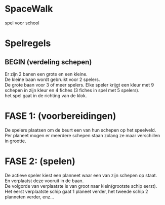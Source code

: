 # SpaceWalk
spel voor school

# Spelregels
BEGIN (verdeling schepen)
-------
Er zijn 2 banen een grote en een kleine.  
De kleine baan wordt gebruikt voor 2 spelers.  
De grote baan voor 3 of meer spelers.
Elke speler krijgt een kleur met 9 schepen in zijn kleur en 4 fiches (3 fiches in spel met 5 spelers).  
het spel gaat in de richting van de klok.

FASE 1: (voorbereidingen)
======
De spelers plaatsen om de beurt een van hun schepen op het speelveld.  
Per planeet mogen er meerdere schepen staan zolang ze maar verschillen in grootte.  
  
FASE 2: (spelen)
======
De actieve speler kiest een planneet waar een van zijn schepen op staat.  
En verplaatst deze vooruit in de baan.  
De volgorde van verplaatste is van groot naar klein(grootste schip eerst).  
Het eerst verplaatste schip gaat 1 planeet verder, het tweede schip 2 planneten verder, enz...  
